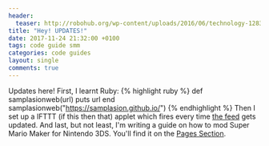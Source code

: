 ```yaml
---
header:
  teaser: http://robohub.org/wp-content/uploads/2016/06/technology-1283624_1280-1024x576.jpg
title: "Hey! UPDATES!"
date: 2017-11-24 21:32:00 +0100
tags: code guide smm
categories: code guides
layout: single
comments: true
---
```

Updates here! First, I learnt Ruby:
{% highlight ruby %}
def samplasionweb(url)
  puts url
end
samplasionweb("https://samplasion.github.io/")
{% endhighlight %}
Then I set up a IFTTT (if this then that) applet which fires every time [the feed](/feed.xml) gets updated.
And last, but not least, I'm writing a guide on how to mod Super Mario Maker for Nintendo 3DS. You'll find it on the [Pages Section](/web/).
